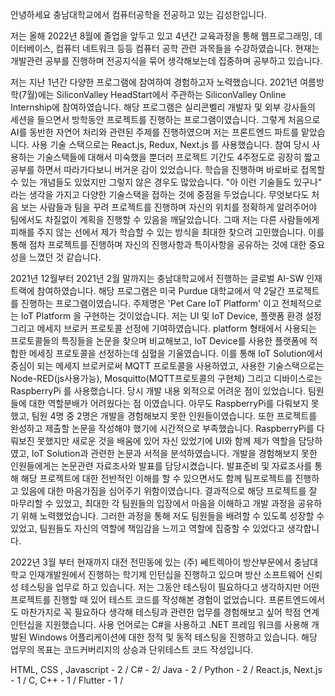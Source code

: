 안녕하세요 충남대학교에서 컴퓨터공학을 전공하고 있는 김성한입니다.  

저는 올해 2022년 8월에 졸업을 앞두고 있고 4년간 교육과정을 통해 웹프로그래밍, 데이터베이스, 컴퓨터 네트워크 등등 컴퓨터 공학 관련 과목들을 수강하였습니다. 현재는 개발관련 공부를 진행하며 전공지식을 묶어 생각해보는데 집중하며 공부하고 있습니다.

저는 지난 1년간 다양한 프로그램에 참여하여 경험하고자 노력했습니다. 
 2021년 여름방학(7월)에는 SiliconValley HeadStart에서 주관하는 SiliconValley Online Internship에 참여하였습니다. 해당 프로그램은 실리콘벨리 개발자 및 외부 강사들의 세션을 들으면서 방학동안 프로젝트를 진행하는 프로그램이였습니다. 그렇게 처음으로 AI를 동반한 자연어 처리와 관련된 주제를 진행하였으며 저는 프론트엔드 파트를 맡았습니다. 사용 기술 스택으로는 React.js, Redux, Next.js 를 사용했습니다. 참여 당시 사용하는 기술스택들에 대해서 미숙했을 뿐더러 프로젝트 기간도 4주정도로 굉장히 짧고 공부를 하면서 따라가다보니 버거운 감이 있었습니다. 학습을 진행하며 바로바로 접목할 수 있는 개념들도 있었지만 그렇지 않은 경우도 많았습니다.  "아 이런 기술들도 있구나" 라는 생각을 가지고 다양한 기술스택을 접하는 것에 중점을 두었습니다. 무엇보다도 처음 보는 사람들과 팀을 꾸려 프로젝트를 진행하며 자신의 위치를 정확하게 알려주어야 팀에서도 차질없이 계획을 진행할 수 있음을 깨달았습니다. 그때 저는 다른 사람들에게 피해를 주지 않는 선에서 제가 학습할 수 있는 방식을 최대한 찾으려 고민했습니다. 이를 통해 점차 프로젝트를 진행하며 자신의 진행사항과 특이사항을 공유하는 것에 대한 중요성을 느꼈던 것 같습니다. 

 2021년 12월부터 2021년 2월 말까지는 충남대학교에서 진행하는 글로벌 AI-SW 인재트랙에 참여하였습니다. 해당 프로그램은 미국 Purdue 대학교에서 약 2달간 프로젝트를 진행하는 프로그램이였습니다. 주제명은 'Pet Care IoT Platform' 이고 전체적으로는 IoT Platform 을 구현하는 것이었습니다. 저는 UI 및 IoT Device, 플랫폼 환경 설정 그리고 메세지 브로커 프로토콜 선정에 기여하였습니다. platform 형태에서 사용되는 프로토콜들의 특징들을 논문을 찾으며 비교해보고, IoT Device를 사용한 플랫폼에 적합한 메세징 프로토콜을 선정하는데 심혈을 기울였습니다. 이를 통해 IoT Solution에서 중심이 되는 메세지 브로커로써 MQTT 프로토콜을 사용하였고, 사용한 기술스택으로는 Node-RED(js사용가능), Mosquitto(MQTT프로토콜의 구현체) 그리고 디바이스로는 RaspberryPi 를 사용했습니다. 당시 개발 내용 외적으로 어려운 점이 있었습니다. 팀원들에 대한 역할분배가 어려웠다는 점 이였습니다. 아무도 RaspberryPi를 다뤄보지 못했고, 팀원 4명 중 2명은 개발을 경험해보지 못한 인원들이였습니다. 또한 프로젝트를 완성하고 제출할 논문을 작성해야 했기에 시간적으로 부족했습니다. RaspberryPi를 다뤄보진 못했지만 새로운 것을 배움에 있어 자신 있었기에 UI와 함께 제가 역할을 담당하였고, IoT Solution과 관련한 논문과 서적을 분석하였습니다. 개발을 경험해보지 못한 인원들에게는 논문관련 자료조사와 발표를 담당시켰습니다. 발표준비 및 자료조사를 통해 해당 프로젝트에 대한 전반적인 이해를 할 수 있으면서도 함께 팀프로젝트를 진행하고 있음에 대한 마음가짐을 심어주기 위함이였습니다. 결과적으로 해당 프로젝트를 잘 마무리할 수 있었고,  최대한 각 팀원들의 입장에서 마음을 이해하고 개발 과정을 공유하기 위해 노력했었습니다. 그러한 과정을 통해 저도 팀원들을 배려할 수 있도록 성장할 수 있었고, 팀원들도 자신의 역할에 책임감을 느끼고 역할에 집중할 수 있었다고 생각합니다.

 2022년 3월 부터 현재까지 대전 전민동에 있는 (주) 쎄트렉아이 방산부문에서 충남대학교 인재개발원에서 진행하는 학기제 인턴십을 진행하고 있으며 방산 소프트웨어 신뢰성 테스팅을 업무로 하고 있습니다. 저는 그동안 테스팅이 필요하다고 생각하지만 어떤 프로젝트를 진행할 때 있어 테스트 코드를 작성해본 경험이 없었습니다.  프론트엔드에서도 마찬가지로 꼭 필요하다 생각해 테스팅과 관련한 업무를 경험해보고 싶어 학점 연계 인턴십을 지원했습니다. 사용 언어로는 C#을 사용하고 .NET 프레임 워크를 사용해 개발된 Windows 어플리케이션에 대한 정적 및 동적 테스팅을 진행하고 있습니다. 해당 업무의 목표는 코드커버리지의 상승과 단위테스트 코드 작성입니다. 

HTML, CSS , Javascript - 2 / C# - 2/ Java - 2 / Python - 2 /
React.js, Next.js - 1 / C, C++ - 1 / Flutter - 1 / 

